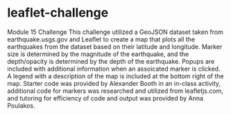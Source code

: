 # leaflet-challenge
Module 15 Challenge
This challenge utilized a GeoJSON dataset taken from earthquake.usgs.gov and Leaflet to create a map that plots all the earthquakes from the dataset based on their latitude and longitude. Marker size is determined by the magnitude of the earthquake, and the depth/opacity is determined by the depth of the earthquake. Popups are included with additional information when an assoicated marker is clicked. A legend with a description of the map is included at the bottom right of the map.
Starter code was provided by Alexander Booth in an in-class activity, additional code for markers was researched and utilized from leafletjs.com, and tutoring for efficiency of code and output was provided by Anna Poulakos.